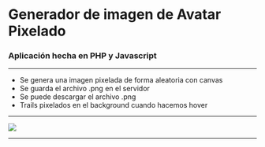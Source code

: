 # Generador de imagen de Avatar Pixelado

### Aplicación hecha en PHP y Javascript
---
* Se genera una imagen pixelada de forma aleatoria con canvas
* Se guarda el archivo .png en el servidor
* Se puede descargar el archivo .png
* Trails pixelados en el background cuando hacemos hover
---

<image src="./public/SnapShot.png">

---
